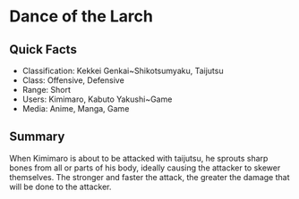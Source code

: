 # Dance of the Larch

## Quick Facts
- Classification: Kekkei Genkai~Shikotsumyaku, Taijutsu
- Class: Offensive, Defensive
- Range: Short
- Users: Kimimaro, Kabuto Yakushi~Game
- Media: Anime, Manga, Game

## Summary
When Kimimaro is about to be attacked with taijutsu, he sprouts sharp bones from all or parts of his body, ideally causing the attacker to skewer themselves. The stronger and faster the attack, the greater the damage that will be done to the attacker.

